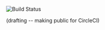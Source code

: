 ![Build Status](https://circleci.com/gh/pwais/au2018.png)

(drafting -- making public for CircleCI)
